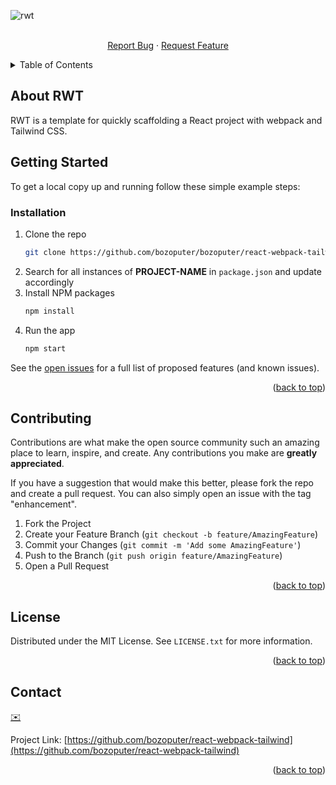 <!-- PROJECT LOGO -->
![rwt](https://user-images.githubusercontent.com/2061889/177218773-f18966f7-568f-487a-885b-f4df5022d752.jpg)
<div id="top"></div>

<div align="center">
  <p align="center">
    <br />
    <a href="https://github.com/bozoputer/react-webpack-tailwind/issues">Report Bug</a>
    ·
    <a href="https://github.com/bozoputer/react-webpack-tailwind/issues">Request Feature</a>
  </p>
</div>

<!-- TABLE OF CONTENTS -->
<details>
  <summary>Table of Contents</summary>
  <ol>
    <li>
      <a href="#getting-started">Getting Started</a>
      <ul>
        <li><a href="#prerequisites">Prerequisites</a></li>
        <li><a href="#installation">Installation</a></li>
      </ul>
    </li>
    <li><a href="#contributing">Contributing</a></li>
    <li><a href="#license">License</a></li>
    <li><a href="#contact">Contact</a></li>
  </ol>
</details>



<!-- ABOUT THE PROJECT -->
## About RWT
RWT is a template for quickly scaffolding a React project with webpack and Tailwind CSS.


<!-- GETTING STARTED -->
## Getting Started

To get a local copy up and running follow these simple example steps:

### Installation

1. Clone the repo
   ```sh
   git clone https://github.com/bozoputer/bozoputer/react-webpack-tailwind.git
   ```
2. Search for all instances of **PROJECT-NAME** in `package.json` and update accordingly
3. Install NPM packages
   ```sh
   npm install
   ```
4. Run the app
   ```sh
   npm start
   ```

See the [open issues](https://github.com/bozoputer/react-webpack-tailwind/issues) for a full list of proposed features (and known issues).

<p align="right">(<a href="#top">back to top</a>)</p>


<!-- CONTRIBUTING -->
## Contributing

Contributions are what make the open source community such an amazing place to learn, inspire, and create. Any contributions you make are **greatly appreciated**.

If you have a suggestion that would make this better, please fork the repo and create a pull request. You can also simply open an issue with the tag "enhancement".

1. Fork the Project
2. Create your Feature Branch (`git checkout -b feature/AmazingFeature`)
3. Commit your Changes (`git commit -m 'Add some AmazingFeature'`)
4. Push to the Branch (`git push origin feature/AmazingFeature`)
5. Open a Pull Request

<p align="right">(<a href="#top">back to top</a>)</p>


<!-- LICENSE -->
## License

Distributed under the MIT License. See `LICENSE.txt` for more information.

<p align="right">(<a href="#top">back to top</a>)</p>


<!-- CONTACT -->
## Contact

[✉️](mailto:e@bozoputer.com)

Project Link: [https://github.com/bozoputer/react-webpack-tailwind](https://github.com/bozoputer/react-webpack-tailwind)

<p align="right">(<a href="#top">back to top</a>)</p>
